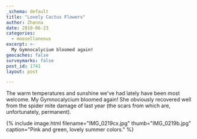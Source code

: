 ```yaml
---
_schema: default
title: "Lovely Cactus Flowers"
author: Zhanna
date: 2010-06-23
categories:
  - moosellaneous
excerpt: >- 
  My Gymnocalycium bloomed again!
geocaches: false
surveymarks: false
post_id: 1741
layout: post     

---
```


The warm temperatures and sunshine we've had lately have been most welcome.  My Gymnocalycium bloomed again!  She obviously recovered well from the spider mite damage of last year (the scars from which are, unfortunately, permanent).  

{% include image.html filename="IMG_0219cx.jpg" thumb="IMG_0219b.jpg" caption="Pink and green, lovely summer colors." %}
